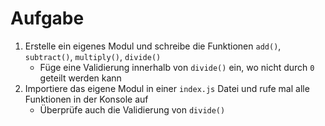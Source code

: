 # Aufgabe

1. Erstelle ein eigenes Modul und schreibe die Funktionen `add()`, `subtract()`, `multiply()`, `divide()`
   - Füge eine Validierung innerhalb von `divide()` ein, wo nicht durch `0` geteilt werden kann
2. Importiere das eigene Modul in einer `index.js` Datei und rufe mal alle Funktionen in der Konsole auf
   - Überprüfe auch die Validierung von `divide()`
